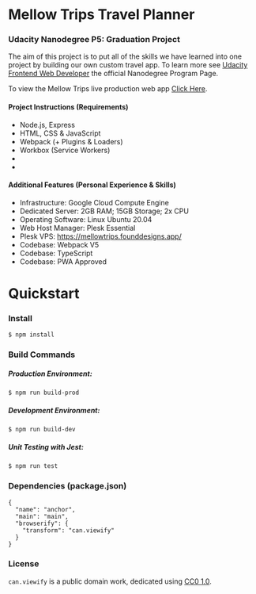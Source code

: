 # Mellow Trips Travel Planner

### Udacity Nanodegree P5: Graduation Project

The aim of this project is to put all of the skills we have learned into one project by building our own custom travel app. To learn more see [Udacity Frontend Web Developer](https://www.udacity.com/course/front-end-web-developer-nanodegree--nd0011) the official Nanodegree Program Page.

To view the Mellow Trips live production web app [Click Here](https://mellowtrips.founddesigns.app/).

#### Project Instructions (Requirements)

- Node.js, Express
- HTML, CSS & JavaScript
- Webpack (+ Plugins & Loaders)
- Workbox (Service Workers)
- 
- 

#### Additional Features (Personal Experience & Skills)

* Infrastructure: Google Cloud Compute Engine
* Dedicated Server: 2GB RAM; 15GB Storage; 2x CPU
* Operating Software: Linux Ubuntu 20.04
* Web Host Manager: Plesk Essential
* Plesk VPS: https://mellowtrips.founddesigns.app/
* Codebase: Webpack V5
* Codebase: TypeScript
* Codebase: PWA Approved

# Quickstart

### Install

```
$ npm install
```

### Build Commands

##### Production Environment:

```
$ npm run build-prod
```

##### Development Environment:

```
$ npm run build-dev
```

##### Unit Testing with Jest:

```
$ npm run test
```

### Dependencies (package.json)

```
{
  "name": "anchor",
  "main": "main",
  "browserify": {
    "transform": "can.viewify"
  }
}
```

### License

`can.viewify` is a public domain work, dedicated using
[CC0 1.0](https://creativecommons.org/publicdomain/zero/1.0/).